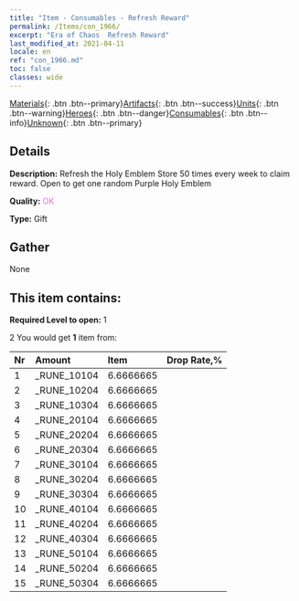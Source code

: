 ```yaml
---
title: "Item - Consumables - Refresh Reward"
permalink: /Items/con_1966/
excerpt: "Era of Chaos  Refresh Reward"
last_modified_at: 2021-04-11
locale: en
ref: "con_1966.md"
toc: false
classes: wide
---
```

 [Materials](/Items/){: .btn .btn--primary}[Artifacts](/Items/Artifacts/){: .btn .btn--success}[Units](/Items/Units/){: .btn .btn--warning}[Heroes](/Items/Heroes/){: .btn .btn--danger}[Consumables](/Items/Consumables/){: .btn .btn--info}[Unknown](/Items/Unknown/){: .btn .btn--primary}

## Details
 **Description:** Refresh the Holy Emblem Store 50 times every week to claim reward. Open to get one random Purple Holy Emblem

 **Quality:** <span style="color: #DA70D6">OK</span>

 **Type:** Gift

## Gather

  None

## This item contains:

 **Required Level to open:** 1

 2 You would get **1** item  from:

  | Nr | Amount |     Item    | Drop Rate,% |
  |:---|:-------|:------------|:---------:|
  | 1 | _RUNE_10104 | 6.6666665 | 
  | 2 | _RUNE_10204 | 6.6666665 | 
  | 3 | _RUNE_10304 | 6.6666665 | 
  | 4 | _RUNE_20104 | 6.6666665 | 
  | 5 | _RUNE_20204 | 6.6666665 | 
  | 6 | _RUNE_20304 | 6.6666665 | 
  | 7 | _RUNE_30104 | 6.6666665 | 
  | 8 | _RUNE_30204 | 6.6666665 | 
  | 9 | _RUNE_30304 | 6.6666665 | 
  | 10 | _RUNE_40104 | 6.6666665 | 
  | 11 | _RUNE_40204 | 6.6666665 | 
  | 12 | _RUNE_40304 | 6.6666665 | 
  | 13 | _RUNE_50104 | 6.6666665 | 
  | 14 | _RUNE_50204 | 6.6666665 | 
  | 15 | _RUNE_50304 | 6.6666665 | 
